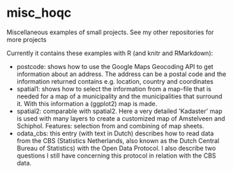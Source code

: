 # misc_hoqc
Miscellaneous examples of small projects. See my other repositories for more projects

Currently it contains these examples with R (and knitr and RMarkdown):

- postcode: shows how to use the Google Maps Geocoding API to get information about an address. The address can be a postal code and the information returned contains e.g. location, country and coordinates
- spatial1: shows how to select the information from a map-file that is needed for a map of a municipality and the municipalities that surround it. With this information a (ggplot2) map is made.
- spatial2: comparable with spatial2. Here a very detailed 'Kadaster' map is used with many layers to create a customized map of Amstelveen and Schiphol. Features: selection from and combining of map sheets. 
- odata_cbs: this entry (with text in Dutch) describes how to read data from the CBS (Statistics Netherlands, also known as the Dutch Central Bureau of Statistics) with the Open Data Protocol. I also describe two questions I still have concerning this protocol in relation with the CBS data.
